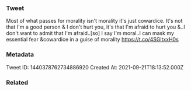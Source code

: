 ### Tweet
Most of what passes for morality isn't morality it's just cowardice. It's not that I'm a good person &amp; I don't hurt you, it's that I'm afraid to hurt you &amp;..I don't want to admit that I'm afraid..[so] I say I'm moral..I can mask my essential fear &amp;cowardice in a guise of morality https://t.co/4SGltxxH0s

### Metadata
Tweet ID: 1440378762734886920
Created At: 2021-09-21T18:13:52.000Z

### Related

